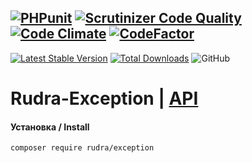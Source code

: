 [![PHPunit](https://github.com/Jagepard/Rudra-Exception/actions/workflows/php.yml/badge.svg)](https://github.com/Jagepard/Rudra-Exception/actions/workflows/php.yml)
[![Scrutinizer Code Quality](https://scrutinizer-ci.com/g/Jagepard/Rudra-Exception/badges/quality-score.png?b=master)](https://scrutinizer-ci.com/g/Jagepard/Rudra-Exception/?branch=master)
[![Code Climate](https://codeclimate.com/github/Jagepard/Rudra-Exception/badges/gpa.svg)](https://codeclimate.com/github/Jagepard/Rudra-Exception)
[![CodeFactor](https://www.codefactor.io/repository/github/jagepard/rudra-exception/badge)](https://www.codefactor.io/repository/github/jagepard/rudra-exception)
-----
[![Latest Stable Version](https://poser.pugx.org/rudra/exception/v/stable)](https://packagist.org/packages/rudra/exception)
[![Total Downloads](https://poser.pugx.org/rudra/exception/downloads)](https://packagist.org/packages/rudra/exception)
![GitHub](https://img.shields.io/github/license/jagepard/Rudra-Exception.svg)

# Rudra-Exception | [API](https://github.com/Jagepard/Rudra-Exception/blob/master/docs.md "Documentation API")
#### Установка / Install
```composer require rudra/exception```
